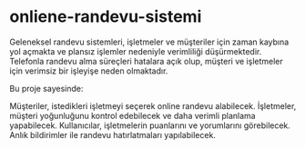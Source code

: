 # onliene-randevu-sistemi
Geleneksel randevu sistemleri, işletmeler ve müşteriler için zaman kaybına yol açmakta ve plansız işlemler nedeniyle verimliliği düşürmektedir. Telefonla randevu alma süreçleri hatalara açık olup, müşteri ve işletmeler için verimsiz bir işleyişe neden olmaktadır.

Bu proje sayesinde:

Müşteriler, istedikleri işletmeyi seçerek online randevu alabilecek.
İşletmeler, müşteri yoğunluğunu kontrol edebilecek ve daha verimli planlama yapabilecek.
Kullanıcılar, işletmelerin puanlarını ve yorumlarını görebilecek.
Anlık bildirimler ile randevu hatırlatmaları yapılabilecek.
